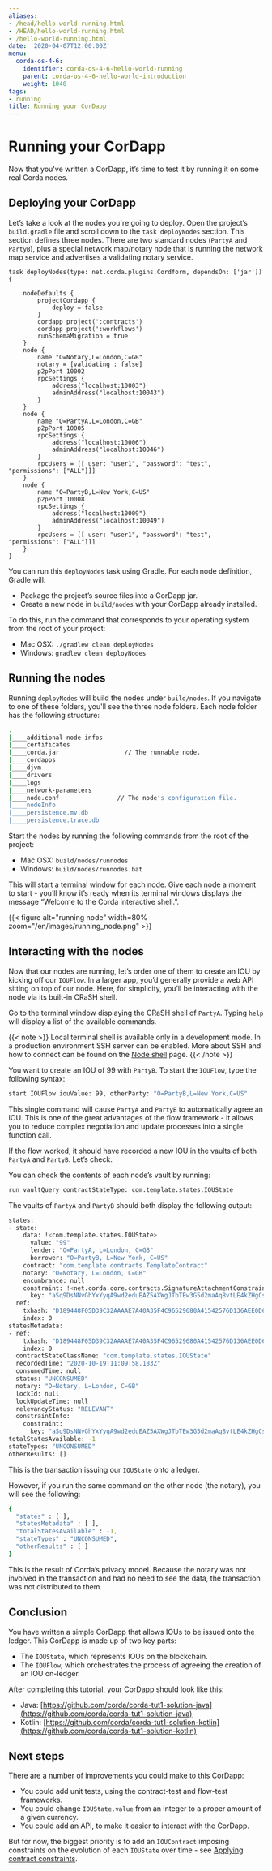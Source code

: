 ```yaml
---
aliases:
- /head/hello-world-running.html
- /HEAD/hello-world-running.html
- /hello-world-running.html
date: '2020-04-07T12:00:00Z'
menu:
  corda-os-4-6:
    identifier: corda-os-4-6-hello-world-running
    parent: corda-os-4-6-hello-world-introduction
    weight: 1040
tags:
- running
title: Running your CorDapp
---
```





# Running your CorDapp

Now that you've written a CorDapp, it’s time to test it by running it on some real Corda nodes.


## Deploying your CorDapp

Let’s take a look at the nodes you're going to deploy. Open the project’s `build.gradle` file and scroll down to the
`task deployNodes` section. This section defines three nodes. There are two standard nodes (`PartyA` and
`PartyB`), plus a special network map/notary node that is running the network map service and advertises a validating notary
service.

```none
task deployNodes(type: net.corda.plugins.Cordform, dependsOn: ['jar']) {

    nodeDefaults {
        projectCordapp {
            deploy = false
        }
        cordapp project(':contracts')
        cordapp project(':workflows')
        runSchemaMigration = true
    }
    node {
        name "O=Notary,L=London,C=GB"
        notary = [validating : false]
        p2pPort 10002
        rpcSettings {
            address("localhost:10003")
            adminAddress("localhost:10043")
        }
    }
    node {
        name "O=PartyA,L=London,C=GB"
        p2pPort 10005
        rpcSettings {
            address("localhost:10006")
            adminAddress("localhost:10046")
        }
        rpcUsers = [[ user: "user1", "password": "test", "permissions": ["ALL"]]]
    }
    node {
        name "O=PartyB,L=New York,C=US"
        p2pPort 10008
        rpcSettings {
            address("localhost:10009")
            adminAddress("localhost:10049")
        }
        rpcUsers = [[ user: "user1", "password": "test", "permissions": ["ALL"]]]
    }
}
```

You can run this `deployNodes` task using Gradle. For each node definition, Gradle will:


* Package the project’s source files into a CorDapp jar.
* Create a new node in `build/nodes` with your CorDapp already installed.

To do this, run the command that corresponds to your operating system from the root of your project:

* Mac OSX: `./gradlew clean deployNodes`
* Windows: `gradlew clean deployNodes`


## Running the nodes

Running `deployNodes` will build the nodes under `build/nodes`. If you navigate to one of these folders, you'll see
the three node folders. Each node folder has the following structure:


```bash
.
|____additional-node-infos
|____certificates
|____corda.jar                  // The runnable node.
|____cordapps
|____djvm
|____drivers
|____logs
|____network-parameters
|____node.conf                // The node's configuration file.
|____nodeInfo
|____persistence.mv.db
|____persistence.trace.db
```


Start the nodes by running the following commands from the root of the project:

* Mac OSX: `build/nodes/runnodes`
* Windows: `build/nodes/runnodes.bat`


This will start a terminal window for each node. Give each node a moment to start - you’ll know it’s ready when its terminal windows displays
the message “Welcome to the Corda interactive shell.”.


{{< figure alt="running node" width=80% zoom="/en/images/running_node.png" >}}


## Interacting with the nodes

Now that our nodes are running, let’s order one of them to create an IOU by kicking off our `IOUFlow`. In a larger
app, you’d generally provide a web API sitting on top of our node. Here, for simplicity, you’ll be interacting with the
node via its built-in CRaSH shell.

Go to the terminal window displaying the CRaSH shell of `PartyA`. Typing `help` will display a list of the available
commands.

{{< note >}}
Local terminal shell is available only in a development mode. In a production environment SSH server can be enabled.
More about SSH and how to connect can be found on the [Node shell](shell.md) page.
{{< /note >}}

You want to create an IOU of 99 with `PartyB`. To start the `IOUFlow`, type the following syntax:

```bash
start IOUFlow iouValue: 99, otherParty: "O=PartyB,L=New York,C=US"
```

This single command will cause `PartyA` and `PartyB` to automatically agree an IOU. This is one of the great advantages of
the flow framework - it allows you to reduce complex negotiation and update processes into a single function call.

If the flow worked, it should have recorded a new IOU in the vaults of both `PartyA` and `PartyB`. Let’s check.

You can check the contents of each node’s vault by running:

```bash
run vaultQuery contractStateType: com.template.states.IOUState
```

The vaults of `PartyA` and `PartyB` should both display the following output:

```bash
states:
- state:
    data: !<com.template.states.IOUState>
      value: "99"
      lender: "O=PartyA, L=London, C=GB"
      borrower: "O=PartyB, L=New York, C=US"
    contract: "com.template.contracts.TemplateContract"
    notary: "O=Notary, L=London, C=GB"
    encumbrance: null
    constraint: !<net.corda.core.contracts.SignatureAttachmentConstraint>
      key: "aSq9DsNNvGhYxYyqA9wd2eduEAZ5AXWgJTbTEw3G5d2maAq8vtLE4kZHgCs5jcB1N31cx1hpsLeqG2ngSysVHqcXhbNts6SkRWDaV7xNcr6MtcbufGUchxredBb6"
  ref:
    txhash: "D189448F05D39C32AAAAE7A40A35F4C96529680A41542576D136AEE0D6A80926"
    index: 0
statesMetadata:
- ref:
    txhash: "D189448F05D39C32AAAAE7A40A35F4C96529680A41542576D136AEE0D6A80926"
    index: 0
  contractStateClassName: "com.template.states.IOUState"
  recordedTime: "2020-10-19T11:09:58.183Z"
  consumedTime: null
  status: "UNCONSUMED"
  notary: "O=Notary, L=London, C=GB"
  lockId: null
  lockUpdateTime: null
  relevancyStatus: "RELEVANT"
  constraintInfo:
    constraint:
      key: "aSq9DsNNvGhYxYyqA9wd2eduEAZ5AXWgJTbTEw3G5d2maAq8vtLE4kZHgCs5jcB1N31cx1hpsLeqG2ngSysVHqcXhbNts6SkRWDaV7xNcr6MtcbufGUchxredBb6"
totalStatesAvailable: -1
stateTypes: "UNCONSUMED"
otherResults: []
```

This is the transaction issuing our `IOUState` onto a ledger.

However, if you run the same command on the other node (the notary), you will see the following:

```bash
{
  "states" : [ ],
  "statesMetadata" : [ ],
  "totalStatesAvailable" : -1,
  "stateTypes" : "UNCONSUMED",
  "otherResults" : [ ]
}
```

This is the result of Corda’s privacy model. Because the notary was not involved in the transaction and had no need to see the data, the
transaction was not distributed to them.


## Conclusion

You have written a simple CorDapp that allows IOUs to be issued onto the ledger. This CorDapp is made up of two key
parts:


* The `IOUState`, which represents IOUs on the blockchain.
* The `IOUFlow`, which orchestrates the process of agreeing the creation of an IOU on-ledger.

After completing this tutorial, your CorDapp should look like this:


* Java: [https://github.com/corda/corda-tut1-solution-java](https://github.com/corda/corda-tut1-solution-java)
* Kotlin: [https://github.com/corda/corda-tut1-solution-kotlin](https://github.com/corda/corda-tut1-solution-kotlin)


## Next steps

There are a number of improvements you could make to this CorDapp:

* You could add unit tests, using the contract-test and flow-test frameworks.
* You could change `IOUState.value` from an integer to a proper amount of a given currency.
* You could add an API, to make it easier to interact with the CorDapp.

But for now, the biggest priority is to add an `IOUContract` imposing constraints on the evolution of each
`IOUState` over time - see [Applying contract constraints](tut-two-party-introduction.md).
